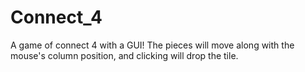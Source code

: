 # Connect_4
A game of connect 4 with a GUI! The pieces will move along with the mouse's column position, and clicking will drop the tile.
